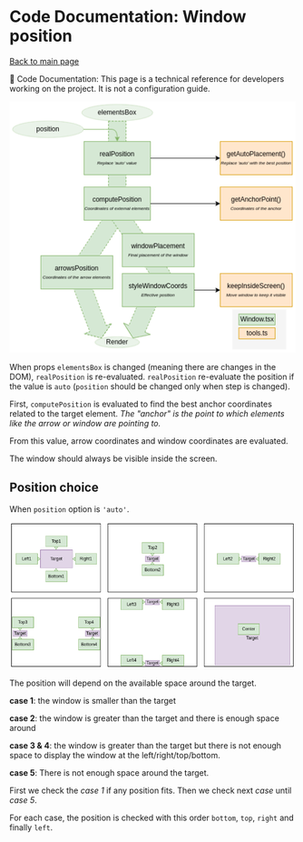# Code Documentation: Window position

[Back to main page](./main.md)

:wrench: Code Documentation: This page is a technical reference for developers working on the project. It is not a configuration guide.

![workflow](./images/workflow-window-position.drawio.png)

When props `elementsBox` is changed (meaning there are changes in the DOM),
`realPosition` is re-evaluated.
`realPosition` re-evaluate the position if the value is `auto` (`position`
should be changed only when step is changed).

First, `computePosition` is evaluated to find the best anchor coordinates
related to the target element.
_The "anchor" is the point to which elements like the arrow or window are pointing to._

From this value, arrow coordinates and window coordinates are evaluated.

The window should always be visible inside the screen.

## Position choice

When `position` option is `'auto'`.

![workflow](./images/position-related-to-target.drawio.png)

The position will depend on the available space around the target.

**case 1**: the window is smaller than the target

**case 2**: the window is greater than the target and there is enough space
around

**case 3 & 4**: the window is greater than the target but there is not enough
space to display the window at the left/right/top/bottom.

**case 5**: There is not enough space around the target.

First we check the _case 1_ if any position fits. Then we check next _case_
until _case 5_.

For each case, the position is checked with this order `bottom`, `top`,
`right` and finally `left`.
